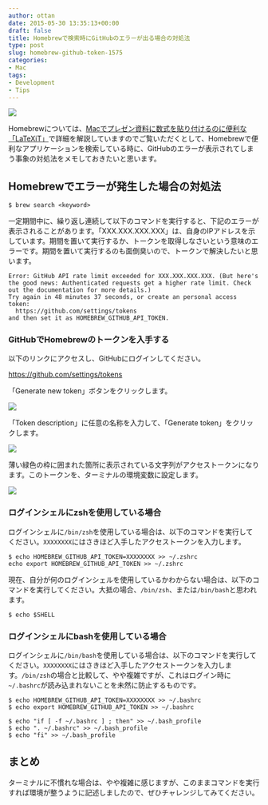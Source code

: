 ```yaml
---
author: ottan
date: 2015-05-30 13:35:13+00:00
draft: false
title: Homebrewで検索時にGitHubのエラーが出る場合の対処法
type: post
slug: homebrew-github-token-1575
categories:
- Mac
tags:
- Development
- Tips
---
```


![](/uploads/2015/05/150530-5569bc9476a8f.png)






Homebrewについては、[Macでプレゼン資料に数式を貼り付けるのに便利な「LaTeXiT」](/mac-latex-presentation-92/)で詳細を解説していますのでご覧いただくとして、Homebrewで便利なアプリケーションを検索している時に、GitHubのエラーが表示されてしまう事象の対処法をメモしておきたいと思います。





## Homebrewでエラーが発生した場合の対処法




    
    $ brew search <keyword>





一定期間中に、繰り返し連続して以下のコマンドを実行すると、下記のエラーが表示されることがあります。「XXX.XXX.XXX.XXX」は、自身のIPアドレスを示しています。期間を置いて実行するか、トークンを取得しなさいという意味のエラーです。期間を置いて実行するのも面倒臭いので、トークンで解決したいと思います。




    
    Error: GitHub API rate limit exceeded for XXX.XXX.XXX.XXX. (But here's the good news: Authenticated requests get a higher rate limit. Check out the documentation for more details.)
    Try again in 48 minutes 37 seconds, or create an personal access token:
      https://github.com/settings/tokens
    and then set it as HOMEBREW_GITHUB_API_TOKEN.





### GitHubでHomebrewのトークンを入手する





以下のリンクにアクセスし、GitHubにログインしてください。



https://github.com/settings/tokens



「Generate new token」ボタンをクリックします。





![](/uploads/2015/05/150530-5569b77a46e8a.png)






「Token description」に任意の名称を入力して、「Generate token」をクリックします。





![](/uploads/2015/05/150530-5569b77c7f4fa.png)






薄い緑色の枠に囲まれた箇所に表示されている文字列がアクセストークンになります。このトークンを、ターミナルの環境変数に設定します。





![](/uploads/2015/05/150530-5569b77fb0a33.png)






### ログインシェルにzshを使用している場合





ログインシェルに`/bin/zsh`を使用している場合は、以下のコマンドを実行してください。`XXXXXXXX`にはさきほど入手したアクセストークンを入力します。




    
    $ echo HOMEBREW_GITHUB_API_TOKEN=XXXXXXXX >> ~/.zshrc
    echo export HOMEBREW_GITHUB_API_TOKEN >> ~/.zshrc





現在、自分が何のログインシェルを使用しているかわからない場合は、以下のコマンドを実行してください。大抵の場合、`/bin/zsh`、または`/bin/bash`と思われます。




    
    $ echo $SHELL





### ログインシェルにbashを使用している場合





ログインシェルに`/bin/bash`を使用している場合は、以下のコマンドを実行してください。`XXXXXXXX`にはさきほど入手したアクセストークンを入力します。`/bin/zsh`の場合と比較して、やや複雑ですが、これはログイン時に`~/.bashrc`が読み込まれないことを未然に防止するものです。




    
    $ echo HOMEBREW_GITHUB_API_TOKEN=XXXXXXXX >> ~/.bashrc
    $ echo export HOMEBREW_GITHUB_API_TOKEN >> ~/.bashrc
    
    $ echo "if [ -f ~/.bashrc ] ; then" >> ~/.bash_profile
    $ echo ". ~/.bashrc" >> ~/.bash_profile
    $ echo "fi" >> ~/.bash_profile





## まとめ





ターミナルに不慣れな場合は、やや複雑に感じますが、このままコマンドを実行すれば環境が整うように記述しましたので、ぜひチャレンジしてみてください。
